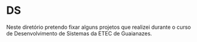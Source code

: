 # DS

Neste diretório pretendo fixar alguns projetos que realizei durante o curso de Desenvolvimento de Sistemas da ETEC de Guaianazes.
